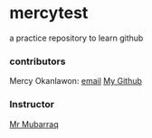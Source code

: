 # mercytest
a practice repository to learn github

### contributors
Mercy Okanlawon: [email](mtsokanlawon@gmail.com)
[My Github](https://github.com/mtsokanlawon)
### Instructor
[Mr Mubarraq](github.com/mubarraqqq)
